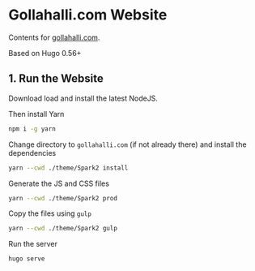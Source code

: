 # Gollahalli.com Website

Contents for [gollahalli.com](https://www.gollahalli.com).

Based on Hugo 0.56+

## 1. Run the Website

Download load and install the latest NodeJS.

Then install Yarn

```sh
npm i -g yarn
```

Change directory to `gollahalli.com` (if not already there) and install the dependencies

```sh
yarn --cwd ./theme/Spark2 install
```

Generate the JS and CSS files

```sh
yarn --cwd ./theme/Spark2 prod
```

Copy the files using `gulp`

```sh
yarn --cwd ./theme/Spark2 gulp
```

Run the server

```sh
hugo serve
```

<!-- ## 2. Theme

For theme see - [https://github.com/akshaybabloo/spark-2-hugo-theme](https://github.com/akshaybabloo/spark-2-hugo-theme). -->

